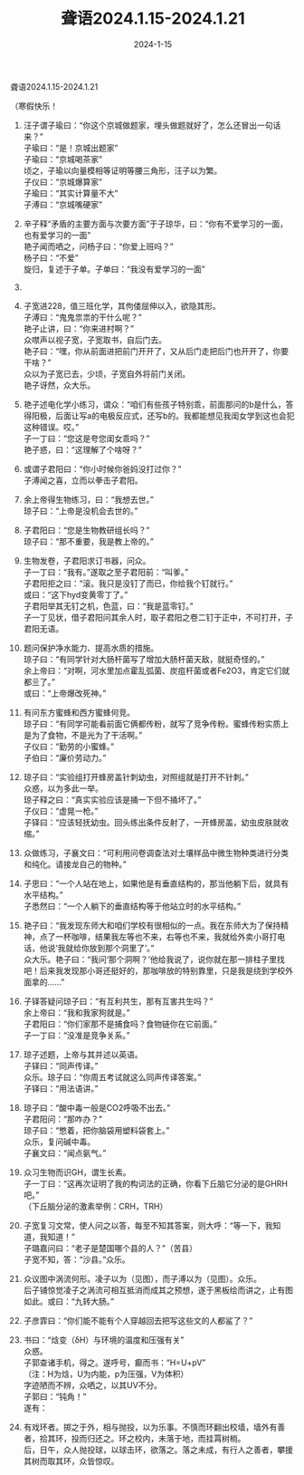 ﻿---
title: 聋语2024.1.15-2024.1.21
date: 2024-1-15
---
聋语2024.1.15-2024.1.21  
  
（寒假快乐！  
1. 汪子谓子瑜曰：“你这个京城做题家，埋头做题就好了，怎么还冒出一句话来？”  
子瑜曰：“是！京城出题家”  
子瑜曰：“京城喝茶家”  
顷之，子瑜以向量模相等证明等腰三角形，汪子以为繁。  
子仪曰：“京城爆算家”  
子瑜曰：“其实计算量不大”  
子溥曰：“京城嘴硬家”  
2. 辛子释“矛盾的主要方面与次要方面”于子琼华，曰：“你有不爱学习的一面，也有爱学习的一面”  
艳子闻而哂之，问杨子曰：“你爱上班吗？”  
杨子曰：“不爱”  
旋归，复述于子单。子单曰：“我没有爱学习的一面”  
3.    
4. 子宽进228，值三班化学，其佝偻屈伸以入，欲隐其形。  
子溥曰：“鬼鬼祟祟的干什么呢？”  
艳子止讲，曰：“你来进村啊？”  
众噤声以视子宽，子宽取书，自后门去。  
艳子曰：“嘿，你从前面进把前门开开了，又从后门走把后门也开开了，你要干啥？”  
众以为子宽已去，少顷，子宽自外将前门关闭。  
艳子讶然，众大乐。  
5. 艳子述电化学小练习，谓众：“咱们有些孩子特别乖，前面那问的b是什么，答得阳极，后面让写a的电极反应式，还写b的。我都能想见我闺女学到这也会犯这种错误。哎。”  
子一丁曰：“您这是夸您闺女乖吗？”  
艳子惑，曰：“这理解了个啥呀？”  
6. 或谓子君阳曰：“你小时候你爸妈没打过你？”  
子溥闻之喜，立而以拳击子君阳。  
7. 余上帝得生物练习，曰：“我想去世。”  
琼子曰：“上帝是没机会去世的。”  
8. 子君阳曰：“您是生物教研组长吗？”  
琼子曰：“那不重要，我是教上帝的。”  
9. 生物发卷，子君阳求订书器，问众。  
子一丁曰：“我有。”遂取之至子君阳前：“叫爹。”  
子君阳拒之曰：“滚。我只是没钉了而已，你给我个钉就行。”  
或曰：“这下hyd变黄零丁了。”  
子君阳举其无钉之机，色蓝，曰：“我是蓝零钉。”  
子一丁见状，借子君阳问其余人时，取子君阳之卷二钉于正中，不可打开，子君阳无语。  
10. 题问保护净水能力、提高水质的措施。  
琼子曰：“有同学针对大肠杆菌写了增加大肠杆菌天敌，就挺奇怪的。”  
余上帝曰：“对啊，河水里加点霍乱弧菌、炭疽杆菌或者Fe2O3，肯定它们就都亖了。”  
或曰：“上帝爆改死神。”  
11. 有问东方蜜蜂和西方蜜蜂何竞。  
琼子曰：“有同学可能看前面它俩都传粉，就写了竞争传粉。蜜蜂传粉实质上是为了食物，不是光为了干活啊。”  
子仪曰：“勤劳的小蜜蜂。”  
子伯曰：“廉价劳动力。”  
12. 琼子曰：“实验组打开蜂房盖针刺幼虫，对照组就是打开不针刺。”  
众惑，以为多此一举。  
琼子释之曰：“真实实验应该是捅一下但不捅坏了。”  
子仪曰：“虚晃一枪。”  
子铎曰：“应该轻抚幼虫。回头练出条件反射了，一开蜂房盖，幼虫皮肤就收缩。”  
13. 众做练习，子襄文曰：“可利用问卷调查法对土壤样品中微生物种类进行分类和纯化。请接龙自己的物种。”  
14. 子思曰：“一个人站在地上，如果他是有垂直结构的，那当他躺下后，就具有水平结构。”  
子悉然曰：“一个人躺下的垂直结构等于他站立时的水平结构。”  
15. 艳子曰：“我发现东师大和咱们学校有很相似的一点。我在东师大为了保持精神，点了一杯咖啡，结果我左等也不来，右等也不来，我就给外卖小哥打电话，他说‘我就给你放到那个洞里了’。”  
众大乐。艳子曰：“我问‘那个洞啊？’他给我说了，说你就在那一排柱子里找吧！后来我发现那小哥还挺好的，那咖啡放的特别靠里，只是我是绕到学校外面拿的……”  
16. 子铎答疑问琼子曰：“有互利共生，那有互害共生吗？”  
余上帝曰：“我和我家狗就是。”  
子君阳曰：“你们家那不是捕食吗？食物链你在它前面。”  
子一丁曰：“没准是竞争关系。”  
17. 琼子述题，上帝与其并述以英语。  
子铎曰：“同声传译。”  
众乐。琼子曰：“你周五考试就这么同声传译答案。”  
子铎曰：“用法语讲。”  
18. 琼子曰：“酸中毒一般是CO2呼吸不出去。”  
子君阳问：“那咋办？”  
琼子曰：“憋着，把你脑袋用塑料袋套上。”  
众乐，复问碱中毒。  
子襄文曰：“闻点氨气。”  
19. 众习生物而识GH，谓生长素。  
子一丁曰：“这再次证明了我的构词法的正确，你看下丘脑它分泌的是GHRH吧。”  
（下丘脑分泌的激素举例：CRH，TRH）  
20. 子宽复习文常，使人问之以答，每至不知其答案，则大呼：“等一下，我知道，我知道！”  
子璐嘉问曰：“老子是楚国哪个县的人？”（苦县）  
子宽不知，答：“沙县。”众乐。  
21. 众议图中涡流何形。凌子以为（见图），而子溥以为（见图）。众乐。  
后子铺惊觉凌子之涡流可相互抵消而成其之预想，遂于黑板绘而讲之，止有图如此。或曰：“九转大肠。”  
  
  
  
22. 子彦霏曰：“你们能不能有个人穿越回去把写这些文的人都鲨了？”  
  
  
23. 书曰：“焓变（δH）与环境的温度和压强有关”  
众惑。  
子郭查诸手机，得之。遂呼号，癫而书：“H=U+pV”  
（注：H为焓，U为内能，p为压强，V为体积）  
字迹陋而不辨，众哂之，以其UV不分。  
子郭曰：“钝角！”  
遂有：  
  
  
24. 有戏环者。掷之于外，相与抛投，以为乐事。不慎而环翻出校墙，墙外有善者，拾其环，投而归还之。环之校内，未落于地，而挂罥树梢。  
后，日午，众人抛投球，以球击环，欲落之。落之未成，有行人之善者，攀援其树而取其环，众皆惊叹。  
   
  
  
  
